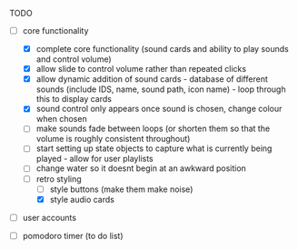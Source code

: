 TODO 

- [ ] core functionality

    - [x] complete core functionality (sound cards and ability to play sounds and control volume)
    - [x] allow slide to control volume rather than repeated clicks
    - [x] allow dynamic addition of sound cards - database of different sounds (include IDS, name, sound path, icon name) - loop through this to display cards 
    - [x] sound control only appears once sound is chosen, change colour when chosen 
    - [ ] make sounds fade between loops (or shorten them so that the volume is roughly consistent throughout)
    - [ ] start setting up state objects to capture what is currently being played - allow for user playlists
    - [ ] change water so it doesnt begin at an awkward position
    - [ ] retro styling 
        - [ ] style buttons (make them make noise)
        - [x] style audio cards 

- [ ] user accounts 

- [ ] pomodoro timer (to do list)